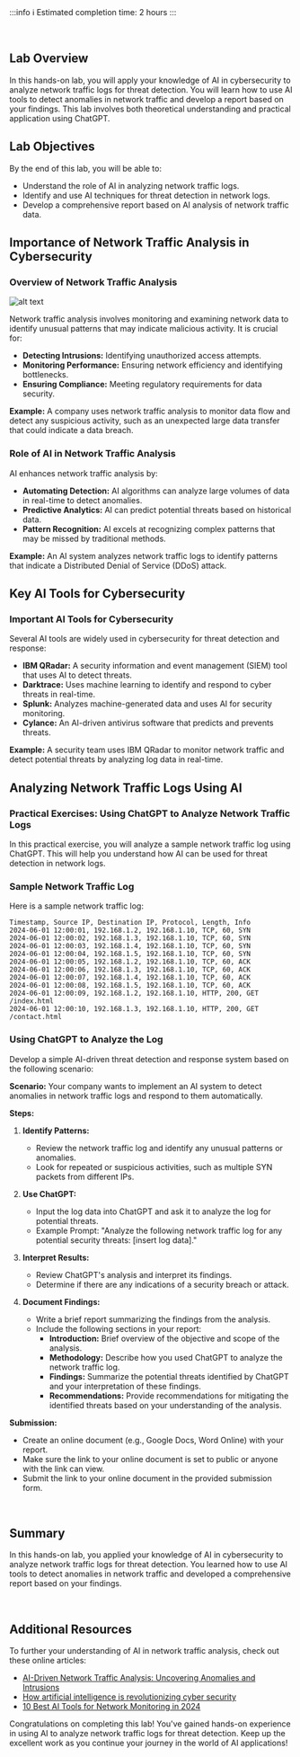 <!-- # **Lab: AI Network Traffic Analysis & Threat Detection** -->

<br>

:::info
:information_source: Estimated completion time: 2 hours
:::

<br>

## **Lab Overview**

In this hands-on lab, you will apply your knowledge of AI in cybersecurity to analyze network traffic logs for threat detection. You will learn how to use AI tools to detect anomalies in network traffic and develop a report based on your findings. This lab involves both theoretical understanding and practical application using ChatGPT.

## **Lab Objectives**

By the end of this lab, you will be able to:

- Understand the role of AI in analyzing network traffic logs.
- Identify and use AI techniques for threat detection in network logs.
- Develop a comprehensive report based on AI analysis of network traffic data.

## **Importance of Network Traffic Analysis in Cybersecurity**

### Overview of Network Traffic Analysis

![alt text](https://education-team-2020.s3.eu-west-1.amazonaws.com/ai-async-1/module-5-field-specific-ai-applications-and-tools/lesson-1-lab/network-traffic-analysis.jpg)

Network traffic analysis involves monitoring and examining network data to identify unusual patterns that may indicate malicious activity. It is crucial for:

- **Detecting Intrusions:** Identifying unauthorized access attempts.
- **Monitoring Performance:** Ensuring network efficiency and identifying bottlenecks.
- **Ensuring Compliance:** Meeting regulatory requirements for data security.

**Example:**
A company uses network traffic analysis to monitor data flow and detect any suspicious activity, such as an unexpected large data transfer that could indicate a data breach.

### Role of AI in Network Traffic Analysis

AI enhances network traffic analysis by:

- **Automating Detection:** AI algorithms can analyze large volumes of data in real-time to detect anomalies.
- **Predictive Analytics:** AI can predict potential threats based on historical data.
- **Pattern Recognition:** AI excels at recognizing complex patterns that may be missed by traditional methods.

**Example:**
An AI system analyzes network traffic logs to identify patterns that indicate a Distributed Denial of Service (DDoS) attack.

## **Key AI Tools for Cybersecurity**

### Important AI Tools for Cybersecurity

Several AI tools are widely used in cybersecurity for threat detection and response:

- **IBM QRadar:** A security information and event management (SIEM) tool that uses AI to detect threats.
- **Darktrace:** Uses machine learning to identify and respond to cyber threats in real-time.
- **Splunk:** Analyzes machine-generated data and uses AI for security monitoring.
- **Cylance:** An AI-driven antivirus software that predicts and prevents threats.

**Example:**
A security team uses IBM QRadar to monitor network traffic and detect potential threats by analyzing log data in real-time.

## **Analyzing Network Traffic Logs Using AI**

### Practical Exercises: Using ChatGPT to Analyze Network Traffic Logs

In this practical exercise, you will analyze a sample network traffic log using ChatGPT. This will help you understand how AI can be used for threat detection in network logs.

### Sample Network Traffic Log

Here is a sample network traffic log:

```
Timestamp, Source IP, Destination IP, Protocol, Length, Info
2024-06-01 12:00:01, 192.168.1.2, 192.168.1.10, TCP, 60, SYN
2024-06-01 12:00:02, 192.168.1.3, 192.168.1.10, TCP, 60, SYN
2024-06-01 12:00:03, 192.168.1.4, 192.168.1.10, TCP, 60, SYN
2024-06-01 12:00:04, 192.168.1.5, 192.168.1.10, TCP, 60, SYN
2024-06-01 12:00:05, 192.168.1.2, 192.168.1.10, TCP, 60, ACK
2024-06-01 12:00:06, 192.168.1.3, 192.168.1.10, TCP, 60, ACK
2024-06-01 12:00:07, 192.168.1.4, 192.168.1.10, TCP, 60, ACK
2024-06-01 12:00:08, 192.168.1.5, 192.168.1.10, TCP, 60, ACK
2024-06-01 12:00:09, 192.168.1.2, 192.168.1.10, HTTP, 200, GET /index.html
2024-06-01 12:00:10, 192.168.1.3, 192.168.1.10, HTTP, 200, GET /contact.html
```

### Using ChatGPT to Analyze the Log

Develop a simple AI-driven threat detection and response system based on the following scenario:

**Scenario:** Your company wants to implement an AI system to detect anomalies in network traffic logs and respond to them automatically.

**Steps:**

1. **Identify Patterns:**

   - Review the network traffic log and identify any unusual patterns or anomalies.
   - Look for repeated or suspicious activities, such as multiple SYN packets from different IPs.

2. **Use ChatGPT:**

   - Input the log data into ChatGPT and ask it to analyze the log for potential threats.
   - Example Prompt: "Analyze the following network traffic log for any potential security threats: [insert log data]."

3. **Interpret Results:**

   - Review ChatGPT's analysis and interpret its findings.
   - Determine if there are any indications of a security breach or attack.

4. **Document Findings:**
   - Write a brief report summarizing the findings from the analysis.
   - Include the following sections in your report:
     - **Introduction:** Brief overview of the objective and scope of the analysis.
     - **Methodology:** Describe how you used ChatGPT to analyze the network traffic log.
     - **Findings:** Summarize the potential threats identified by ChatGPT and your interpretation of these findings.
     - **Recommendations:** Provide recommendations for mitigating the identified threats based on your understanding of the analysis.

**Submission:**

- Create an online document (e.g., Google Docs, Word Online) with your report.
- Make sure the link to your online document is set to public or anyone with the link can view.
- Submit the link to your online document in the provided submission form.

<br />

## **Summary**

In this hands-on lab, you applied your knowledge of AI in cybersecurity to analyze network traffic logs for threat detection. You learned how to use AI tools to detect anomalies in network traffic and developed a comprehensive report based on your findings.

<br />

## **Additional Resources**

To further your understanding of AI in network traffic analysis, check out these online articles:

- [AI-Driven Network Traffic Analysis: Uncovering Anomalies and Intrusions](https://megasisnetwork.medium.com/ai-driven-network-traffic-analysis-uncovering-anomalies-and-intrusions-e0e11056d7d1)
- [How artificial intelligence is revolutionizing cyber security](https://www.cybertalk.org/2024/04/09/how-artificial-intelligence-is-revolutionizing-cyber-security/)
- [10 Best AI Tools for Network Monitoring in 2024](https://www.geeksforgeeks.org/ai-tools-for-network-monitoring/)

Congratulations on completing this lab! You've gained hands-on experience in using AI to analyze network traffic logs for threat detection. Keep up the excellent work as you continue your journey in the world of AI applications!

